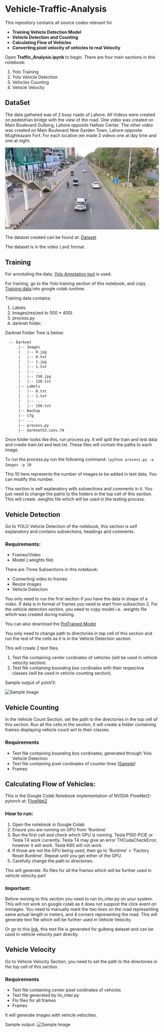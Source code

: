# Vehicle-Traffic-Analysis
This repository contains all source codes relevant for 
- **Training Vehicle Detection Model**
- **Vehicle Detection and Counting**
- **Calculating Flow of Vehicles**
- **Converting pixel velocity of vehicles to real Velocity**  

Open **Traffic_Analysis.ipynb** to begin.
There are four main sections in this notebook:
1. Yolo Training
2. Yolo Vehicle Detection
3. Vehicles Counting
4. Vehicle Velocity


## DataSet
The data gathered was of 2 busy roads of Lahore. All Videos were created on pedestrian bridge with the view of the road. One video was created on Main Boulevard Gulberg, Lahore opposite Hafeez Center. The other video was created on Main Boulevard New Garden Town, Lahore opposite Mughleazam Fort. For each location we made 2 videos one at day time and one at night. 

![Sample Image](/images/102.jpg)

The dataset created can be found at: [Dataset](https://drive.google.com/drive/folders/1VanRHJXye_qZtC-NbMLV-C7PLa92bSyh)

The dataset is in the video (.avi) format. 

## Training
For annotating the data, [Yolo Annotation tool](https://github.com/ManivannanMurugavel/YOLO-Annotation-Tool) is used.

For training, go to the Yolo training section of this notebook, and copy [Training data](https://drive.google.com/drive/folders/1N14gy_stPiMX-A_lehIp8zbw7ovR2zmH?usp=sharing) into google colab runtime. 

Training data contains: 
1. Labels 
2. Images(resized to 500 * 400)
3. process.py 
4. darknet folder. 



Darknet Folder Tree is below:  
  
  
  ```
    -- Darknet
        |-- Images
        |   |-- 0.jpg
        |   |-- 0.txt
        |   |-- 1.jpg
        |   |-- 1.txt
        |   |-- ...
        |   |-- 150.jpg
        |   |-- 150.txt
        |-- Labels
        |   |-- 0.txt
        |   |-- 1.txt
        |   |-- ...
        |   |-- 150.txt
        |-- Backup
        |-- Cfg
        |-- ...
        |-- process.py
        |-- darknet53.conv.74
  ```
    
Once folder looks like this, run process.py. It will split the train and test data and create train.txt and test.txt. These files will contain the paths to each image.

To run the process.py run the following command:
``` !python process.py -a Images -p 10 ```

This 10 here represents the number of images to be added in test data. You can modify this number.

This section is self explanatory with subsections and comments in it. You just need to change the paths to the folders in the top cell of this section.
This will create .weights file which will be used in the testing process. 

## Vehicle Detection
Go to YOLO Vehicle Detection of the notebook, this section is self explanatory and contains subsections, headings and comments.
### Requirements:
- Frames/Video
- Model (.weights file)

There are Three Subsections in this notebook:
- Converting video to frames
- Resize images
- Vehicle Detection

You only need to run the first section if you have the data in shape of a video. If data is in format of frames you need to start from subsection 2. For the vehicle detection section, you need to copy model i.e. .weights file which was created during training. 

You can also download the [PreTrained Model](https://drive.google.com/drive/folders/1cSdMmaqEOPNbFAFb2kRGXTNqbGW3d0bi?usp=sharing)

You only need to change path to directories in top cell of this section and run the rest of the cells as it is in the Vehicle Detection section.

This will create 2 text files. 
1. Text file containing center cordinates of vehicles (will be used in vehicle velocity section)
2. Text file containing bounding box cordinates with their respective classes (will be used in vehicle counting section)

Sample output of yoloV3:

![Sample Image](/images/Yolo_result.jpg)


## Vehicle Counting

In the Vehicle Count Section, set the path to the directories in the top cell of this section. Run all the cells in the section, it will create a folder containing frames displaying vehicle count wrt to their classes.

### Requirements
- Text file containing bounding box cordinates, generated through Yolo Vehicle Detection
- Text file containing pixel cordinates of counter lines ([Sample](https://drive.google.com/drive/folders/1DHIZhIU-C_vw_knp2xmp5R08RUZ6kA9G?usp=sharing))
- Frames


## Calculating Flow of Vehicles:

This is the Google Colab Notebook implementation of NVIDIA-FlowNet2-pytorch at: [FlowNet2](https://github.com/NVIDIA/flownet2-pytorch)

### How to run:
 
1. Open the notebook in Google Colab
2. Ensure you are running on GPU from 'Runtime'
3. Run the first cell and check which GPU is running. Tesla P100-PCIE or Tesla T4 work currently. Tesla T4 may give an error THCudaCheckError, however it will work. Tesla K80 will not work.
4. If those are not the GPU being used, then go to 'Runtime' > 'Factory Reset Runtime'. Repeat until you get either of the GPU.
5. Carefully change the path to directories.

This will generate .flo files for all the frames which will be further used in vehicle velocity part

### Important:
Before moving to this section you need to run lin_inter.py on your system. This will not work on google colab as it does not suppost the click event on immages. You need to manually mark the two lines on the road representing same actual length in meters, and 4 corners representing the road. This will generate text file which will be further used in Vehicle Velocity.

Or go to this [link](https://drive.google.com/file/d/14HI2BT2Q2a-czhwybB3A-5RFnq4uLay2/view?usp=sharing), this text file is generated for gulberg dataset and can be used in vehicle velocity part directly.  

## Vehicle Velocity
Go to Vehicle Velocity Section, you need to set the path to the directories in the top cell of this section.

### Requirements
- Text file containing center pixel cordinates of vehicles
- Text file generated by lin_inter.py
- Flo files for all frames
- Frames

It will generate images with vehicle velocities.

Sample output:
![Sample Image](/images/216.jpg)







